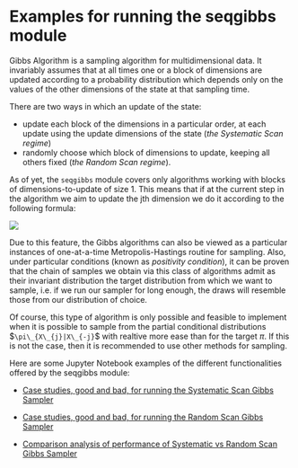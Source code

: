# Examples for running the seqgibbs module

Gibbs Algorithm is a sampling algorithm for multidimensional data. It invariably assumes that at all times one or a block of dimensions are updated according to a probability distribution which depends only on the values of the other dimensions of the state at that sampling time. 

There are two ways in which an update of the state:
- update each block of the dimensions in a particular order, at each update using the update dimensions of the state (*the Systematic Scan regime*)
- randomly choose which block of dimensions to update, keeping all others fixed (*the Random Scan regime*).

As of yet, the ``seqgibbs`` module covers only algorithms working with blocks of dimensions-to-update of size 1. This means that if at the current step in the algorithm we aim to update the jth dimension we do it according to the following formula:

<img src="https://render.githubusercontent.com/render/math?math=X_{j}^{(t)} \sim \pi_{X_{j}|X_{j}}(\cdot|X_{1}^{(t)}, \dots , X_{j-1}^{(t)}, X_{j+1}^{(t-1)},\dots X_{d}^{(t-1)})">

Due to this feature, the Gibbs algorithms can also be viewed as a particular instances of one-at-a-time Metropolis-Hastings routine for sampling. Also, under particular conditions (known as *positivity condition*), it can be proven that the chain of samples we obtain via this class of algorithms admit as their invariant distribution the target distribution from which we want to sample, i.e. if we run our sampler for long enough, the draws will resemble those from our distribution of choice.

Of course, this type of algorithm is only possible and feasible to implement when it is possible to sample from the partial conditional distributions $`\pi\_{X\_{j}|X\_{-j}`$ with realtive more ease than for the target $`\pi`$. If this is not the case, then it is recommended to use other methods for sampling.

Here are some Jupyter Notebook examples of the different functionalities offered by the seqgibbs module:

- [Case studies, good and bad, for running the Systematic Scan Gibbs Sampler](https://nbviewer.jupyter.org/github/SABS-R3-Epidemiology/branchpro/blob/main/branchpro/examples/branchpro-first-notebook.ipynb)

- [Case studies, good and bad, for running the Random Scan Gibbs Sampler](https://nbviewer.jupyter.org/github/SABS-R3-Epidemiology/branchpro/blob/main/branchpro/examples/french-flu-data.ipynb)

- [Comparison analysis of performance of Systematic vs Random Scan Gibbs Sampler](https://nbviewer.jupyter.org/github/SABS-R3-Epidemiology/branchpro/blob/main/branchpro/examples/french-flu-data.ipynb)